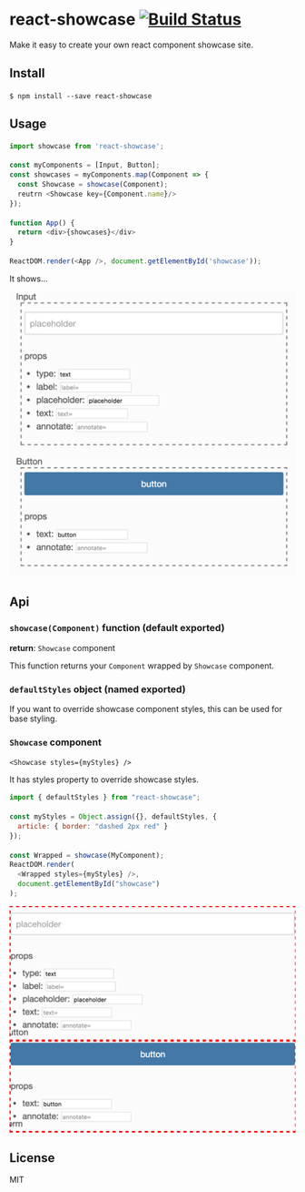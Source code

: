 # react-showcase [![Build Status](https://travis-ci.org/airtoxin/react-showcase.svg?branch=master)](https://travis-ci.org/airtoxin/react-showcase)

Make it easy to create your own react component showcase site.

## Install

`$ npm install --save react-showcase`

## Usage

```js
import showcase from 'react-showcase';

const myComponents = [Input, Button];
const showcases = myComponents.map(Component => {
  const Showcase = showcase(Component);
  reutrn <Showcase key={Component.name}/>
});

function App() {
  return <div>{showcases}</div>
}

ReactDOM.render(<App />, document.getElementById('showcase'));
```

It shows...

![showcaseView.png](showcaseView.png)

## Api

### `showcase(Component)` function (default exported)

__return__: `Showcase` component

This function returns your `Component` wrapped by `Showcase` component.

### `defaultStyles` object (named exported)

If you want to override showcase component styles, this can be used for base styling.

### `Showcase` component

`<Showcase styles={myStyles} />`

It has styles property to override showcase styles.

```js
import { defaultStyles } from "react-showcase";

const myStyles = Object.assign({}, defaultStyles, {
  article: { border: "dashed 2px red" }
});

const Wrapped = showcase(MyComponent);
ReactDOM.render(
  <Wrapped styles={myStyles} />,
  document.getElementById("showcase")
);
```

![](styledShowcase.png)

## License

MIT
